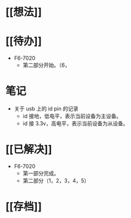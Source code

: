 # [[想法]]

# [[待办]]
- F6-7020
	- 第二部分开始。（6，
# 笔记
- 关于 usb 上的 id pin 的记录
	- id 接地，低电平，表示当前设备为主设备。
	- id 接 3.3v，高电平，表示当前设备为从设备。
# [[已解决]]
- F6-7020
	- 第一部分完成。
	- 第二部分（1，2，3，4，5）
# [[存档]] 